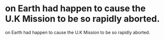 # on Earth had happen to cause the U.K Mission to be so rapidly aborted.

on Earth had happen to cause the U.K Mission to be so rapidly aborted.
